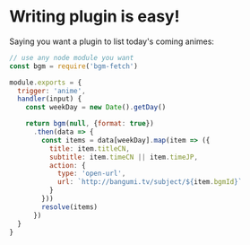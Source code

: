 # Writing plugin is easy!

Saying you want a plugin to list today's coming animes:

```js
// use any node module you want
const bgm = require('bgm-fetch')

module.exports = {
  trigger: 'anime',
  handler(input) {
    const weekDay = new Date().getDay()

    return bgm(null, {format: true})
      .then(data => {
        const items = data[weekDay].map(item => ({
          title: item.titleCN,
          subtitle: item.timeCN || item.timeJP,
          action: {
            type: 'open-url',
            url: `http://bangumi.tv/subject/${item.bgmId}`
          }
        }))
        resolve(items)
      })
  }
}
```